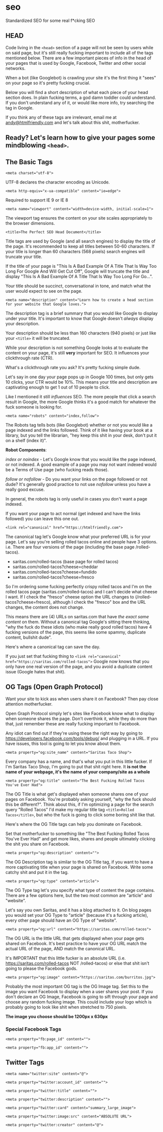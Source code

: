 # seo
Standardized SEO for some real f*cking SEO

## HEAD

Code living in the `<head>` section of a page will not be seen by users while on said page, but it's still really fucking important to include all of the tags mentioned below. There are a few important pieces of info in the head of your pages that is used by Google, Facebook, Twitter and other social networks.

When a bot (like Googlebot) is crawling your site it's the first thing it "sees" on your page so it's pretty fucking crucial.

Below you will find a short description of what each piece of your head section does. In plain fucking terms, a god damn toddler could understand. If you don't understand any of it, or would like more info, try searching the tag in Google.

If you think any of these tags are irrelevant, email me at andy@htmlfriendly.com and let's talk about this shit, motherfucker.

Ready? Let's learn how to give your pages some mindblowing `<head>`.
--------

## The Basic Tags

`<meta charset="utf-8">`

UTF-8 declares the character encoding as Unicode.

`<meta http-equiv="x-ua-compatible" content="ie=edge">`

Required to support IE 9 or IE 8

`<meta name="viewport" content="width=device-width, initial-scale=1">`

The viewport tag ensures the content on your site scales appropriately to the browser dimensions.

`<title>The Perfect SEO Head Document</title>`

Title tags are used by Google (and all search engines) to display the title of the page. It's recommended to keep all titles between 50-60 characters. If your title is longer than 60 characters (568 pixels) search engines will truncate your title. 

If the title of your page is "This Is A Bad Example Of A Title That Is Way Too Long For Google And Will Get Cut Off", Google will truncate the title and display "This Is A Bad Example Of A Title That Is Way Too Long For Go...".

Your title should be succinct, conversational in tone, and match what the user would expect to see on the page.

`<meta name="description" content="Learn how to create a head section for your website that Google loves.">`

The description tag is a brief summary that you would like Google to display under your title. It's important to know that Google doesn't _always_ display your description. 

Your description should be less than 160 characters (940 pixels) or just like your `<title>` it will be truncated. 

While your description is not something Google looks at to evaluate the content on your page, it's still **very** important for SEO. It influences your clickthrough rate (CTR). 

What's a clickthrough rate you ask? It's pretty fucking simple dude.

Let's say in one day your page pops up in Google 100 times, but only gets 10 clicks, your CTR would be 10%. This means your title and description are captivating enough to get 1 out of 10 people to click. 

Like I mentioned it still _influences_ SEO. The more people that click a search result in Google, the more Google thinks it's a good match for whatever the fuck someone is looking for. 

`<meta name="robots" content="index,follow">`

The Robots tag tells bots (like Googlebot) whether or not you would like a page indexed and the links followed. Think of it like having your book at a library, but you tell the librarian, "hey keep this shit in your desk, don't put it on a shelf (index it)".

**Robot Components**:

_index or noindex_ - Let's Google know that you would like the page indexed, or not indexed. A good example of a page you may not want indexed would be a Terms of Use page (who fucking reads those).

_follow or nofollow_ - Do you want your links on the page followed or not dude? It's generally good practice to not use _nofollow_ unless you have a really good excuse.

In general, the robots tag is only useful in cases you don't want a page indexed. 

If you want your page to act normal (get indexed and have the links followed) you can leave this one out.

`<link rel="canonical" href="https://htmlfriendly.com">`

The canonical tag let's Google know what your preferred URL is for your page. Let's say you're selling rolled tacos online and people have 3 options. i.e. There are four versions of the page (including the base page /rolled-tacos).

- saritas.com/rolled-tacos (base page for rolled tacos)
- saritas.com/rolled-tacos?cheese=cheddar
- saritas.com/rolled-tacos?cheese=fundido
- saritas.com/rolled-tacos?cheese=fresco

So I'm ordering some fucking perfectly crispy rolled tacos and I'm on the rolled tacos page (saritas.com/rolled-tacos) and I can't decide what cheese I want. If I check the "fresco" cheese option the URL changes to (/rolled-tacos?cheese=fresco), although I check the "fresco" box and the URL changes, the content does not change.

This means there are (4) URLs on saritas.com that have _the exact same content_ on them. Without a canonical tag Google's sitting there thinking, "why the fuck do these idiots (who make really good rolled tacos) have 4 fucking versions of the page, this seems like some spammy, duplicate content, bullshit dude". 

Here's where a canonical tag can save the day.

If you just set that fucking thing to `<link rel="canonical" href="https://saritas.com/rolled-tacos">` Google now knows that you only have one real version of the page, and you avoid a duplicate content issue (Google hates that shit).

## OG Tags (Open Graph Protocol)

Want your site to kick ass when users share it on Facebook? Then pay close attention motherfucker.

Open Graph Protocol simply let's sites like Facebook know what to display when someone shares the page. Don't overthink it, while they do more than that, just remember these are really fucking important to Facebook. 

Any idiot can find out if they're using these the right way by going to https://developers.facebook.com/tools/debug/ and plugging in a URL. If you have issues, this tool is going to let you know about them.

`<meta property="og:site_name" content="Saritas Taco Shop">`

Every company has a name, and that's what you put in this little fucker. If I'm Saritas Taco Shop, I'm going to put that shit right here. It **is not the name of your webpage, it's the name of your company/site as a whole**

`<meta property="og:title" content="The Best Fucking Rolled Tacos You've Ever Had">`

The OG Title is what get's displayed when someone shares one of your pages on Facebook. You're probably asking yourself, "why the fuck should this be different?". Think about this, if I'm optimizing a page for the search query "Rolled Tacos" I'd make my regular title tag `<title>Rolled Tacos</title>`, but who the fuck is going to click some boring shit like that.

Here's where the OG Title tags can help you dominate on Facebook.

Set that motherfucker to something like "The Best Fucking Rolled Tacos You've Ever Had" and get more likes, shares and people ultimately clicking the shit you share on Facebook.

`<meta property="og:description" content="">`

The OG Description tag is similar to the OG Title tag, if you want to have a more captivating title when your page is shared on Facebook. Write some catchy shit and put it in the tag.

`<meta property="og:type" content="article">`

The OG Type tag let's you specify what type of content the page contains. There are a few options here, but the two most common are "article" and "website". 

Let's say you own Saritas, and it has a blog attached to it. On blog pages you would set your OG Type to "article" (because it's a fucking article), every other page should have an OG Type of "website". 

`<meta property="og:url" content="https://saritas.com/rolled-tacos">`

The OG URL is the little URL that gets displayed when your page gets shared on Facebook. It's best practice to have your OG URL match the actual URL of the page, AND match the canonical URL. 

It's IMPORTANT that this little fucker is an absolute URL (i.e. https://saritas.com/rolled-tacos NOT /rolled-tacos) or else that shit isn't going to please the Facebook gods.

`<meta property="og:image" content="https://saritas.com/burritos.jpg">`

Probably the most important OG tag is the OG Image tag. Set this to the image you want Facebook to display when a user shares your post. If you don't declare an OG Image, Facebook is going to sift through your page and choose any random fucking image. This could include your logo which is probably going to look like shit when stretched to 750 pixels.

**The image you choose should be 1200px x 630px**

### Special Facebook Tags

`<meta property="fb:page_id" content="">`
    
 `<meta property="fb:app_id" content="">`
 
 ## Twitter Tags
 
 `<meta name="twitter:site" content="@">`
 
 `<meta property="twitter:account_id" content="">`
 
 `<meta property="twitter:title" content="">`
 
 `<meta property="twitter:description" content="">`
 
`<meta property="twitter:card" content="summary_large_image">`

`<meta property="twitter:image:src" content="ABSOLUTE URL">`

`<meta property="twitter:creator" content="@">`
